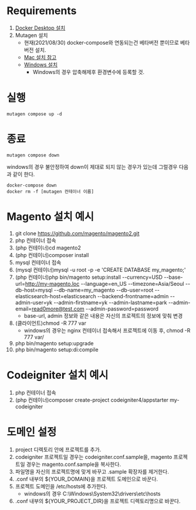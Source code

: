# Requirements

1. [Docker Desktop 설치](https://www.docker.com/products/docker-desktop)
2. Mutagen 설치
   - 현재(2021/08/30) docker-compose와 연동되는건 베타버전 뿐이므로 베타버전 설치.
   - [Mac 설치 참고](https://mutagen.io/documentation/introduction/installation)
   - [Windows 설치](https://github.com/mutagen-io/mutagen/releases/tag/v0.12.0-beta5)
     - Windows의 경우 압축해제후 환경변수에 등록할 것.

# 실행

```
mutagen compose up -d
```

# 종료

```
mutagen compose down
```

windows의 경우 불안정하여 down이 제대로 되지 않는 경우가 있는데 그럴경우 다음과 같이 한다.

```
docker-compose down
docker rm -f [mutagen 컨테이너 이름]
```

# Magento 설치 예시

1. git clone https://github.com/magento/magento2.git
2. php 컨테이너 접속
3. (php 컨테이너)cd magento2
4. (php 컨테이너)composer install
5. mysql 컨테이너 접속
6. (mysql 컨테이너)mysql -u root -p -e 'CREATE DATABASE my_magento;'
7. (php 컨테이너)php bin/magento setup:install --currency=USD --base-url=http://my-magento.loc --language=en_US --timezone=Asia/Seoul --db-host=mysql --db-name=my_magento --db-user=root --elasticsearch-host=elasticsearch --backend-frontname=admin --admin-user=yk --admin-firstname=yk --admin-lastname=park --admin-email=read0more@test.com --admin-password=password
   - base-url, admin 정보와 같은 내용은 자신의 프로젝트의 정보에 맞춰 변경
8. (클라이언트)chmod -R 777 var
   - windows의 경우는 nginx 컨테이너 접속해서 프로젝트에 이동 후, chmod -R 777 var/
9. php bin/magento setup:upgrade
10. php bin/magento setup:di:compile

# Codeigniter 설치 예시

1. php 컨테이너 접속
2. (php 컨테이너)composer create-project codeigniter4/appstarter my-codeigniter

# 도메인 설정

1. project 디렉토리 안에 프로젝트를 추가.
2. codeigniter 프로젝트일 경우는 codeigniter.conf.sample을, magento 프로젝트일 경우는 magento.conf.sample을 복사한다.
3. 파일명을 자신의 프로젝트명에 맞게 바꾸고 .sample 확장자를 제거한다.
4. .conf 내부의 ${YOUR_DOMAIN}을 프로젝트 도메인으로 바꾼다.
5. 프로젝트 도메인을 /etc/hosts에 추가한다.
   - windows의 경우 C:\Windows\System32\drivers\etc\hosts
6. .conf 내부의 ${YOUR_PROJECT_DIR}을 프로젝트 디렉토리명으로 바꾼다.
